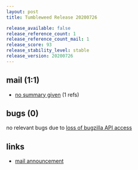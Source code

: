 ```yaml
---
layout: post
title: Tumbleweed Release 20200726

release_available: false
release_reference_count: 1
release_reference_count_mail: 1
release_score: 93
release_stability_level: stable
release_version: 20200726
---
```


## mail (1:1)

- [no summary given](https://github.com/boombatower/tumbleweed-review/issues/10) (1 refs)

## bugs (0)

<!--more-->

no relevant bugs due to [loss of bugzilla API access](https://bugzilla.opensuse.org/show_bug.cgi?id=1157722)



## links

- [mail announcement](https://github.com/boombatower/tumbleweed-review/issues/10)
